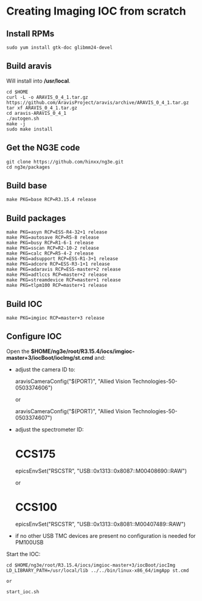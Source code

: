 
# Creating Imaging IOC from scratch

## Install RPMs

	sudo yum install gtk-doc glibmm24-devel


## Build aravis

Will install into __/usr/local__.

	cd $HOME
	curl -L -o ARAVIS_0_4_1.tar.gz https://github.com/AravisProject/aravis/archive/ARAVIS_0_4_1.tar.gz
	tar xf ARAVIS_0_4_1.tar.gz
	cd aravis-ARAVIS_0_4_1
	./autogen.sh
	make -j
	sudo make install

## Get the NG3E code

	git clone https://github.com/hinxx/ng3e.git
	cd ng3e/packages

## Build base

	make PKG=base RCP=R3.15.4 release

## Build packages

	make PKG=asyn RCP=ESS-R4-32+1 release
	make PKG=autosave RCP=R5-8 release
	make PKG=busy RCP=R1-6-1 release
	make PKG=sscan RCP=R2-10-2 release
	make PKG=calc RCP=R5-4-2 release
	make PKG=adsupport RCP=ESS-R1-3+1 release
	make PKG=adcore RCP=ESS-R3-1+1 release
	make PKG=adaravis RCP=ESS-master+2 release
	make PKG=adtlccs RCP=master+2 release
	make PKG=streamdevice RCP=master+1 release
	make PKG=tlpm100 RCP=master+1 release

## Build IOC

	make PKG=imgioc RCP=master+3 release

## Configure IOC

Open the __$HOME/ng3e/root/R3.15.4/iocs/imgioc-master+3/iocBoot/iocImg/st.cmd__ and:

* adjust the camera ID to:

	aravisCameraConfig("$(PORT)", "Allied Vision Technologies-50-0503374606")

	or

	aravisCameraConfig("$(PORT)", "Allied Vision Technologies-50-0503374607")

* adjust the spectrometer ID:

	# CCS175
	epicsEnvSet("RSCSTR", "USB::0x1313::0x8087::M00408690::RAW")

	or

	# CCS100
	epicsEnvSet("RSCSTR", "USB::0x1313::0x8081::M00407489::RAW")


* if no other USB TMC devices are present no configuration is needed for PM100USB

Start the IOC:

	cd $HOME/ng3e/root/R3.15.4/iocs/imgioc-master+3/iocBoot/iocImg
	LD_LIBRARY_PATH=/usr/local/lib ../../bin/linux-x86_64/imgApp st.cmd

	or

	start_ioc.sh
